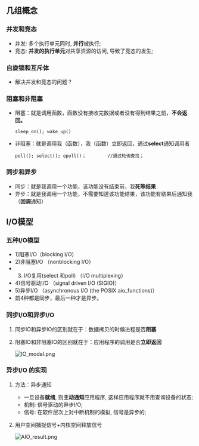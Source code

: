## 几组概念

### 并发和竞态

+ 并发: 多个执行单元同时, **并行**被执行;
+ 竞态: **并发的执行单元**对共享资源的访问, 导致了竞态的发生;

### 自旋锁和互斥体

+ 解决并发和竞态的问题？

### 阻塞和非阻塞

+ 阻塞：就是调用函数，函数没有接收完数据或者没有得到结果之前，**不会返回。**

  ```
  sleep_on(); wake_up()
  ```

+ 非阻塞：就是调用我（函数），我（函数）立即返回，通过**select**通知调用者

  ```
  poll(); select(); epoll()；		//通过轮询查找；
  ```

### 同步和异步

+ 同步：就是我调用一个功能，该功能没有结束前，我**死等结果**
+ 异步：就是我调用一个功能，不需要知道该功能结果，该功能有结果后通知我（**回调**通知）

## I/O模型

### 五种I/O模型

+ 1)阻塞I/O（blocking I/O）
+ 2)非阻塞I/O （nonblocking I/O）
+ 3) I/O复用(select 和poll) （I/O multiplexing）
+ 4)信号驱动I/O （signal driven I/O (SIGIO)）
+ 5)异步I/O （asynchronous I/O (the POSIX aio_functions)）
+ 前4种都是同步，最后一种才是异步。

### 同步I/O和异步I/O

1. 同步IO和异步IO的区别就在于：数据拷贝的时候进程是否**阻塞**

2. 阻塞IO和非阻塞IO的区别就在于：应用程序的调用是否**立即返回**

   ![IO_model.png](https://github.com/quronghui/Embedded-written-reference/blob/master/OS/photo/IO_model.png)

### 异步I/O 的实现

1. 方法：异步通知 

   - 一旦设备**就绪**, 则**主动通知**应用程序, 这样应用程序就不用查询设备的状态;
   - 机制: 信号驱动的异步I/O;
   - 信号: 在软件层次上对中断机制的模拟, 信号是异步的;

2. 用户空间捕捉信号+内核空间释放信号

   ![AIO_result.png](https://github.com/quronghui/Embedded-written-reference/blob/master/OS/photo/AIO_result.png)